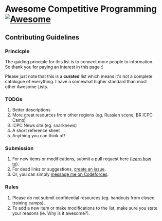 # Awesome Competitive Programming [![Awesome](https://cdn.rawgit.com/sindresorhus/awesome/d7305f38d29fed78fa85652e3a63e154dd8e8829/media/badge.svg)](https://github.com/sindresorhus/awesome)

## Contributing Guidelines

### Princicple
The guiding principle for this list is to connect more people to information.  
So thank you for paying an interest in this page :)

Please just note that this is a **curated** list which means it's not a complete catalogue of everything. I have a somewhat higher standard than most other Awesome Lists.

### TODOs
1. Better descriptions
2. More great resources from other regions (eg. Russian scene, BR ICPC Camp)
3. ICPC News site (eg. snarknews)
4. A short reference sheet
5. Anything you can think of!

### Submission
1. For new items or modifications, submit a pull request here ([learn how to](https://help.github.com/articles/using-pull-requests/)).
2. For dead links or suggestions, [create an issue](https://github.com/lnishan/awesome-competitive-programming/issues/new).
3. Or, you can simply [message me on Codeforces](http://codeforces.com/usertalk?other=lnishan).

### Rules
1. Please do not submit confidential resources (eg. handouts from closed training camps).
2. To add a new item or make modifications to the list, make sure you state your reasons (ie. Why is it awesome?).
